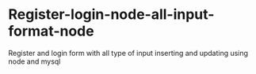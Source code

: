 # Register-login-node-all-input-format-node
Register and login form with all type of input inserting and updating using node and mysql
